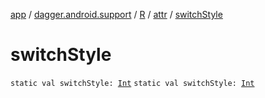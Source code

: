 [app](../../../index.md) / [dagger.android.support](../../index.md) / [R](../index.md) / [attr](index.md) / [switchStyle](./switch-style.md)

# switchStyle

`static val switchStyle: `[`Int`](https://kotlinlang.org/api/latest/jvm/stdlib/kotlin/-int/index.html)
`static val switchStyle: `[`Int`](https://kotlinlang.org/api/latest/jvm/stdlib/kotlin/-int/index.html)